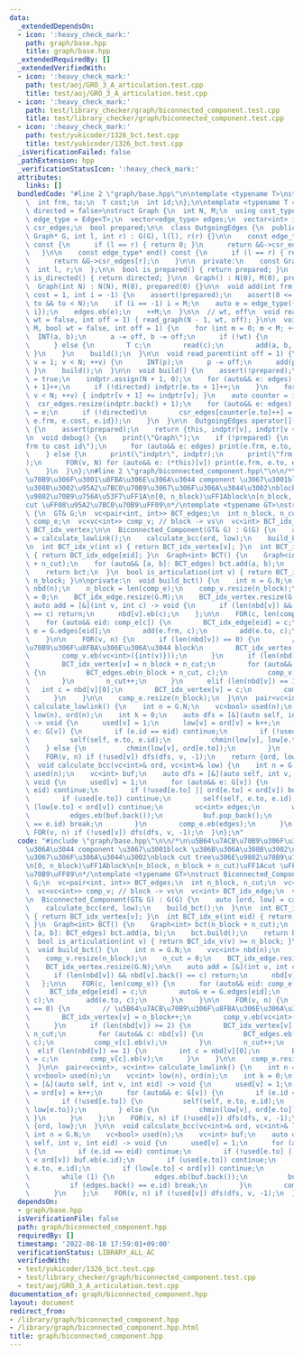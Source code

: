 ```yaml
---
data:
  _extendedDependsOn:
  - icon: ':heavy_check_mark:'
    path: graph/base.hpp
    title: graph/base.hpp
  _extendedRequiredBy: []
  _extendedVerifiedWith:
  - icon: ':heavy_check_mark:'
    path: test/aoj/GRO_3_A_articulation.test.cpp
    title: test/aoj/GRO_3_A_articulation.test.cpp
  - icon: ':heavy_check_mark:'
    path: test/library_checker/graph/biconnected_component.test.cpp
    title: test/library_checker/graph/biconnected_component.test.cpp
  - icon: ':heavy_check_mark:'
    path: test/yukicoder/1326_bct.test.cpp
    title: test/yukicoder/1326_bct.test.cpp
  _isVerificationFailed: false
  _pathExtension: hpp
  _verificationStatusIcon: ':heavy_check_mark:'
  attributes:
    links: []
  bundledCode: "#line 2 \"graph/base.hpp\"\n\ntemplate <typename T>\nstruct Edge {\n\
    \  int frm, to;\n  T cost;\n  int id;\n};\n\ntemplate <typename T = int, bool\
    \ directed = false>\nstruct Graph {\n  int N, M;\n  using cost_type = T;\n  using\
    \ edge_type = Edge<T>;\n  vector<edge_type> edges;\n  vector<int> indptr;\n  vector<edge_type>\
    \ csr_edges;\n  bool prepared;\n\n  class OutgoingEdges {\n  public:\n    OutgoingEdges(const\
    \ Graph* G, int l, int r) : G(G), l(l), r(r) {}\n\n    const edge_type* begin()\
    \ const {\n      if (l == r) { return 0; }\n      return &G->csr_edges[l];\n \
    \   }\n\n    const edge_type* end() const {\n      if (l == r) { return 0; }\n\
    \      return &G->csr_edges[r];\n    }\n\n  private:\n    const Graph* G;\n  \
    \  int l, r;\n  };\n\n  bool is_prepared() { return prepared; }\n  constexpr bool\
    \ is_directed() { return directed; }\n\n  Graph() : N(0), M(0), prepared(0) {}\n\
    \  Graph(int N) : N(N), M(0), prepared(0) {}\n\n  void add(int frm, int to, T\
    \ cost = 1, int i = -1) {\n    assert(!prepared);\n    assert(0 <= frm && 0 <=\
    \ to && to < N);\n    if (i == -1) i = M;\n    auto e = edge_type({frm, to, cost,\
    \ i});\n    edges.eb(e);\n    ++M;\n  }\n\n  // wt, off\n  void read_tree(bool\
    \ wt = false, int off = 1) { read_graph(N - 1, wt, off); }\n\n  void read_graph(int\
    \ M, bool wt = false, int off = 1) {\n    for (int m = 0; m < M; ++m) {\n    \
    \  INT(a, b);\n      a -= off, b -= off;\n      if (!wt) {\n        add(a, b);\n\
    \      } else {\n        T c;\n        read(c);\n        add(a, b, c);\n     \
    \ }\n    }\n    build();\n  }\n\n  void read_parent(int off = 1) {\n    for (int\
    \ v = 1; v < N; ++v) {\n      INT(p);\n      p -= off;\n      add(p, v);\n   \
    \ }\n    build();\n  }\n\n  void build() {\n    assert(!prepared);\n    prepared\
    \ = true;\n    indptr.assign(N + 1, 0);\n    for (auto&& e: edges) {\n      indptr[e.frm\
    \ + 1]++;\n      if (!directed) indptr[e.to + 1]++;\n    }\n    for (int v = 0;\
    \ v < N; ++v) { indptr[v + 1] += indptr[v]; }\n    auto counter = indptr;\n  \
    \  csr_edges.resize(indptr.back() + 1);\n    for (auto&& e: edges) {\n      csr_edges[counter[e.frm]++]\
    \ = e;\n      if (!directed)\n        csr_edges[counter[e.to]++] = edge_type({e.to,\
    \ e.frm, e.cost, e.id});\n    }\n  }\n\n  OutgoingEdges operator[](int v) const\
    \ {\n    assert(prepared);\n    return {this, indptr[v], indptr[v + 1]};\n  }\n\
    \n  void debug() {\n    print(\"Graph\");\n    if (!prepared) {\n      print(\"\
    frm to cost id\");\n      for (auto&& e: edges) print(e.frm, e.to, e.cost, e.id);\n\
    \    } else {\n      print(\"indptr\", indptr);\n      print(\"frm to cost id\"\
    );\n      FOR(v, N) for (auto&& e: (*this)[v]) print(e.frm, e.to, e.cost, e.id);\n\
    \    }\n  }\n};\n#line 2 \"graph/biconnected_component.hpp\"\n\n/*\n\u5B64\u7ACB\
    \u70B9\u306F\u3001\u8FBA\u306E\u306A\u3044 component \u3067\u3001block \u306B\u306A\
    \u308B\u3002\u95A2\u7BC0\u70B9\u3067\u306F\u306A\u3044\u3002\nblock cut tree\u306E\
    \u9802\u70B9\u756A\u53F7\uFF1A\n[0, n_block)\uFF1Ablock\n[n_block, n_block + n_cut)\uFF1A\
    cut \uFF08\u95A2\u7BC0\u70B9\uFF09\n*/\ntemplate <typename GT>\nstruct Biconnected_Component\
    \ {\n  GT& G;\n  vc<pair<int, int>> BCT_edges;\n  int n_block, n_cut;\n  vc<vc<int>>\
    \ comp_e;\n  vc<vc<int>> comp_v; // block -> vs\n  vc<int> BCT_idx_edge;\n  vc<int>\
    \ BCT_idx_vertex;\n\n  Biconnected_Component(GT& G) : G(G) {\n    auto [ord, low]\
    \ = calculate_lowlink();\n    calculate_bcc(ord, low);\n    build_bct();\n  }\n\
    \n  int BCT_idx_v(int v) { return BCT_idx_vertex[v]; }\n  int BCT_idx_e(int eid)\
    \ { return BCT_idx_edge[eid]; }\n  Graph<int> BCT() {\n    Graph<int> bct(n_block\
    \ + n_cut);\n    for (auto&& [a, b]: BCT_edges) bct.add(a, b);\n    bct.build();\n\
    \    return bct;\n  }\n  bool is_articulation(int v) { return BCT_idx_v(v) >=\
    \ n_block; }\n\nprivate:\n  void build_bct() {\n    int n = G.N;\n    vvc<int>\
    \ nbd(n);\n    n_block = len(comp_e);\n    comp_v.resize(n_block);\n    n_cut\
    \ = 0;\n    BCT_idx_edge.resize(G.M);\n    BCT_idx_vertex.resize(G.N);\n\n   \
    \ auto add = [&](int v, int c) -> void {\n      if (len(nbd[v]) && nbd[v].back()\
    \ == c) return;\n      nbd[v].eb(c);\n    };\n\n    FOR(c, len(comp_e)) {\n  \
    \    for (auto&& eid: comp_e[c]) {\n        BCT_idx_edge[eid] = c;\n        auto&\
    \ e = G.edges[eid];\n        add(e.frm, c);\n        add(e.to, c);\n      }\n\
    \    }\n\n    FOR(v, n) {\n      if (len(nbd[v]) == 0) {\n        // \u5B64\u7ACB\
    \u70B9\u306F\u8FBA\u306E\u306A\u3044 block\n        BCT_idx_vertex[v] = n_block++;\n\
    \        comp_v.eb(vc<int>({int(v)}));\n      }\n      if (len(nbd[v]) >= 2) {\n\
    \        BCT_idx_vertex[v] = n_block + n_cut;\n        for (auto&& c: nbd[v])\
    \ {\n          BCT_edges.eb(n_block + n_cut, c);\n          comp_v[c].eb(v);\n\
    \        }\n        n_cut++;\n      }\n      elif (len(nbd[v]) == 1) {\n     \
    \   int c = nbd[v][0];\n        BCT_idx_vertex[v] = c;\n        comp_v[c].eb(v);\n\
    \      }\n    }\n\n    comp_e.resize(n_block);\n  }\n\n  pair<vc<int>, vc<int>>\
    \ calculate_lowlink() {\n    int n = G.N;\n    vc<bool> used(n);\n    vc<int>\
    \ low(n), ord(n);\n    int k = 0;\n    auto dfs = [&](auto self, int v, int eid)\
    \ -> void {\n      used[v] = 1;\n      low[v] = ord[v] = k++;\n      for (auto&&\
    \ e: G[v]) {\n        if (e.id == eid) continue;\n        if (!used[e.to]) {\n\
    \          self(self, e.to, e.id);\n          chmin(low[v], low[e.to]);\n    \
    \    } else {\n          chmin(low[v], ord[e.to]);\n        }\n      }\n    };\n\
    \    FOR(v, n) if (!used[v]) dfs(dfs, v, -1);\n    return {ord, low};\n  }\n\n\
    \  void calculate_bcc(vc<int>& ord, vc<int>& low) {\n    int n = G.N;\n    vc<bool>\
    \ used(n);\n    vc<int> buf;\n    auto dfs = [&](auto self, int v, int eid) ->\
    \ void {\n      used[v] = 1;\n      for (auto&& e: G[v]) {\n        if (e.id ==\
    \ eid) continue;\n        if (!used[e.to] || ord[e.to] < ord[v]) buf.eb(e.id);\n\
    \        if (used[e.to]) continue;\n        self(self, e.to, e.id);\n        if\
    \ (low[e.to] < ord[v]) continue;\n        vc<int> edges;\n        while (1) {\n\
    \          edges.eb(buf.back());\n          buf.pop_back();\n          if (edges.back()\
    \ == e.id) break;\n        }\n        comp_e.eb(edges);\n      }\n    };\n   \
    \ FOR(v, n) if (!used[v]) dfs(dfs, v, -1);\n  }\n};\n"
  code: "#include \"graph/base.hpp\"\n\n/*\n\u5B64\u7ACB\u70B9\u306F\u3001\u8FBA\u306E\
    \u306A\u3044 component \u3067\u3001block \u306B\u306A\u308B\u3002\u95A2\u7BC0\u70B9\
    \u3067\u306F\u306A\u3044\u3002\nblock cut tree\u306E\u9802\u70B9\u756A\u53F7\uFF1A\
    \n[0, n_block)\uFF1Ablock\n[n_block, n_block + n_cut)\uFF1Acut \uFF08\u95A2\u7BC0\
    \u70B9\uFF09\n*/\ntemplate <typename GT>\nstruct Biconnected_Component {\n  GT&\
    \ G;\n  vc<pair<int, int>> BCT_edges;\n  int n_block, n_cut;\n  vc<vc<int>> comp_e;\n\
    \  vc<vc<int>> comp_v; // block -> vs\n  vc<int> BCT_idx_edge;\n  vc<int> BCT_idx_vertex;\n\
    \n  Biconnected_Component(GT& G) : G(G) {\n    auto [ord, low] = calculate_lowlink();\n\
    \    calculate_bcc(ord, low);\n    build_bct();\n  }\n\n  int BCT_idx_v(int v)\
    \ { return BCT_idx_vertex[v]; }\n  int BCT_idx_e(int eid) { return BCT_idx_edge[eid];\
    \ }\n  Graph<int> BCT() {\n    Graph<int> bct(n_block + n_cut);\n    for (auto&&\
    \ [a, b]: BCT_edges) bct.add(a, b);\n    bct.build();\n    return bct;\n  }\n\
    \  bool is_articulation(int v) { return BCT_idx_v(v) >= n_block; }\n\nprivate:\n\
    \  void build_bct() {\n    int n = G.N;\n    vvc<int> nbd(n);\n    n_block = len(comp_e);\n\
    \    comp_v.resize(n_block);\n    n_cut = 0;\n    BCT_idx_edge.resize(G.M);\n\
    \    BCT_idx_vertex.resize(G.N);\n\n    auto add = [&](int v, int c) -> void {\n\
    \      if (len(nbd[v]) && nbd[v].back() == c) return;\n      nbd[v].eb(c);\n \
    \   };\n\n    FOR(c, len(comp_e)) {\n      for (auto&& eid: comp_e[c]) {\n   \
    \     BCT_idx_edge[eid] = c;\n        auto& e = G.edges[eid];\n        add(e.frm,\
    \ c);\n        add(e.to, c);\n      }\n    }\n\n    FOR(v, n) {\n      if (len(nbd[v])\
    \ == 0) {\n        // \u5B64\u7ACB\u70B9\u306F\u8FBA\u306E\u306A\u3044 block\n\
    \        BCT_idx_vertex[v] = n_block++;\n        comp_v.eb(vc<int>({int(v)}));\n\
    \      }\n      if (len(nbd[v]) >= 2) {\n        BCT_idx_vertex[v] = n_block +\
    \ n_cut;\n        for (auto&& c: nbd[v]) {\n          BCT_edges.eb(n_block + n_cut,\
    \ c);\n          comp_v[c].eb(v);\n        }\n        n_cut++;\n      }\n    \
    \  elif (len(nbd[v]) == 1) {\n        int c = nbd[v][0];\n        BCT_idx_vertex[v]\
    \ = c;\n        comp_v[c].eb(v);\n      }\n    }\n\n    comp_e.resize(n_block);\n\
    \  }\n\n  pair<vc<int>, vc<int>> calculate_lowlink() {\n    int n = G.N;\n   \
    \ vc<bool> used(n);\n    vc<int> low(n), ord(n);\n    int k = 0;\n    auto dfs\
    \ = [&](auto self, int v, int eid) -> void {\n      used[v] = 1;\n      low[v]\
    \ = ord[v] = k++;\n      for (auto&& e: G[v]) {\n        if (e.id == eid) continue;\n\
    \        if (!used[e.to]) {\n          self(self, e.to, e.id);\n          chmin(low[v],\
    \ low[e.to]);\n        } else {\n          chmin(low[v], ord[e.to]);\n       \
    \ }\n      }\n    };\n    FOR(v, n) if (!used[v]) dfs(dfs, v, -1);\n    return\
    \ {ord, low};\n  }\n\n  void calculate_bcc(vc<int>& ord, vc<int>& low) {\n   \
    \ int n = G.N;\n    vc<bool> used(n);\n    vc<int> buf;\n    auto dfs = [&](auto\
    \ self, int v, int eid) -> void {\n      used[v] = 1;\n      for (auto&& e: G[v])\
    \ {\n        if (e.id == eid) continue;\n        if (!used[e.to] || ord[e.to]\
    \ < ord[v]) buf.eb(e.id);\n        if (used[e.to]) continue;\n        self(self,\
    \ e.to, e.id);\n        if (low[e.to] < ord[v]) continue;\n        vc<int> edges;\n\
    \        while (1) {\n          edges.eb(buf.back());\n          buf.pop_back();\n\
    \          if (edges.back() == e.id) break;\n        }\n        comp_e.eb(edges);\n\
    \      }\n    };\n    FOR(v, n) if (!used[v]) dfs(dfs, v, -1);\n  }\n};\n"
  dependsOn:
  - graph/base.hpp
  isVerificationFile: false
  path: graph/biconnected_component.hpp
  requiredBy: []
  timestamp: '2022-08-18 17:59:01+09:00'
  verificationStatus: LIBRARY_ALL_AC
  verifiedWith:
  - test/yukicoder/1326_bct.test.cpp
  - test/library_checker/graph/biconnected_component.test.cpp
  - test/aoj/GRO_3_A_articulation.test.cpp
documentation_of: graph/biconnected_component.hpp
layout: document
redirect_from:
- /library/graph/biconnected_component.hpp
- /library/graph/biconnected_component.hpp.html
title: graph/biconnected_component.hpp
---
```

